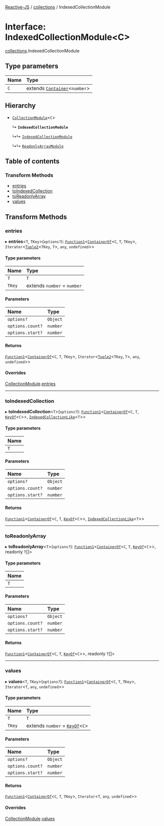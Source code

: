 [Reactive-JS](../README.md) / [collections](../modules/collections.md) / IndexedCollectionModule

# Interface: IndexedCollectionModule<C\>

[collections](../modules/collections.md).IndexedCollectionModule

## Type parameters

| Name | Type |
| :------ | :------ |
| `C` | extends [`Container`](collections.Container.md)<`number`\> |

## Hierarchy

- [`CollectionModule`](collections.CollectionModule.md)<`C`\>

  ↳ **`IndexedCollectionModule`**

  ↳↳ [`IndexedCollectionModule`](collections_IndexedCollection.IndexedCollectionModule.md)

  ↳↳ [`ReadonlyArrayModule`](collections_ReadonlyArray.ReadonlyArrayModule.md)

## Table of contents

### Transform Methods

- [entries](collections.IndexedCollectionModule.md#entries)
- [toIndexedCollection](collections.IndexedCollectionModule.md#toindexedcollection)
- [toReadonlyArray](collections.IndexedCollectionModule.md#toreadonlyarray)
- [values](collections.IndexedCollectionModule.md#values)

## Transform Methods

### entries

▸ **entries**<`T`, `TKey`\>(`options?`): [`Function1`](../modules/functions.md#function1)<[`ContainerOf`](../modules/collections.md#containerof)<`C`, `T`, `TKey`\>, `Iterator`<[`Tuple2`](../modules/functions.md#tuple2)<`TKey`, `T`\>, `any`, `undefined`\>\>

#### Type parameters

| Name | Type |
| :------ | :------ |
| `T` | `T` |
| `TKey` | extends `number` = `number` |

#### Parameters

| Name | Type |
| :------ | :------ |
| `options?` | `Object` |
| `options.count?` | `number` |
| `options.start?` | `number` |

#### Returns

[`Function1`](../modules/functions.md#function1)<[`ContainerOf`](../modules/collections.md#containerof)<`C`, `T`, `TKey`\>, `Iterator`<[`Tuple2`](../modules/functions.md#tuple2)<`TKey`, `T`\>, `any`, `undefined`\>\>

#### Overrides

[CollectionModule](collections.CollectionModule.md).[entries](collections.CollectionModule.md#entries)

___

### toIndexedCollection

▸ **toIndexedCollection**<`T`\>(`options?`): [`Function1`](../modules/functions.md#function1)<[`ContainerOf`](../modules/collections.md#containerof)<`C`, `T`, [`KeyOf`](../modules/collections.md#keyof)<`C`\>\>, [`IndexedCollectionLike`](collections.IndexedCollectionLike.md)<`T`\>\>

#### Type parameters

| Name |
| :------ |
| `T` |

#### Parameters

| Name | Type |
| :------ | :------ |
| `options?` | `Object` |
| `options.count?` | `number` |
| `options.start?` | `number` |

#### Returns

[`Function1`](../modules/functions.md#function1)<[`ContainerOf`](../modules/collections.md#containerof)<`C`, `T`, [`KeyOf`](../modules/collections.md#keyof)<`C`\>\>, [`IndexedCollectionLike`](collections.IndexedCollectionLike.md)<`T`\>\>

___

### toReadonlyArray

▸ **toReadonlyArray**<`T`\>(`options?`): [`Function1`](../modules/functions.md#function1)<[`ContainerOf`](../modules/collections.md#containerof)<`C`, `T`, [`KeyOf`](../modules/collections.md#keyof)<`C`\>\>, readonly `T`[]\>

#### Type parameters

| Name |
| :------ |
| `T` |

#### Parameters

| Name | Type |
| :------ | :------ |
| `options?` | `Object` |
| `options.count?` | `number` |
| `options.start?` | `number` |

#### Returns

[`Function1`](../modules/functions.md#function1)<[`ContainerOf`](../modules/collections.md#containerof)<`C`, `T`, [`KeyOf`](../modules/collections.md#keyof)<`C`\>\>, readonly `T`[]\>

___

### values

▸ **values**<`T`, `TKey`\>(`options?`): [`Function1`](../modules/functions.md#function1)<[`ContainerOf`](../modules/collections.md#containerof)<`C`, `T`, `TKey`\>, `Iterator`<`T`, `any`, `undefined`\>\>

#### Type parameters

| Name | Type |
| :------ | :------ |
| `T` | `T` |
| `TKey` | extends `number` = [`KeyOf`](../modules/collections.md#keyof)<`C`\> |

#### Parameters

| Name | Type |
| :------ | :------ |
| `options?` | `Object` |
| `options.count?` | `number` |
| `options.start?` | `number` |

#### Returns

[`Function1`](../modules/functions.md#function1)<[`ContainerOf`](../modules/collections.md#containerof)<`C`, `T`, `TKey`\>, `Iterator`<`T`, `any`, `undefined`\>\>

#### Overrides

[CollectionModule](collections.CollectionModule.md).[values](collections.CollectionModule.md#values)
